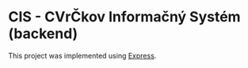 # CIS - CVrČkov Informačný Systém (backend)

This project was implemented using [Express](https://expressjs.com).
